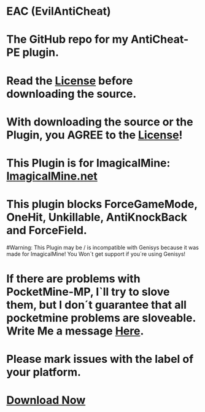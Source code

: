 # EAC (EvilAntiCheat)

# The GitHub repo for my AntiCheat-PE plugin.


# Read the [License](https://github.com/DarkWav/AntiCheat/blob/master/LICENSE) before downloading the source.


# With downloading the source or the Plugin, you AGREE to the [License](https://github.com/DarkWav/AntiCheat/blob/master/LICENSE.md)!


# This Plugin is for ImagicalMine: [ImagicalMine.net](http://adf.ly/1YbrDu)


# This plugin blocks ForceGameMode, OneHit, Unkillable, AntiKnockBack and ForceField.


#Warning: This Plugin may be / is incompatible with Genisys because it was made for ImagicalMine! You Won´t get support if you´re using Genisys!


# If there are problems with PocketMine-MP, I`ll try to slove them, but I don´t guarantee that all pocketmine problems are sloveable. Write Me a message [Here](https://github.com/DarkWav/EAC/issues/new).


# Please mark issues with the label of your platform.


# [Download Now](https://forums.imagicalmine.net/plugins/eac-evilanticheat.52/download?version=542)
